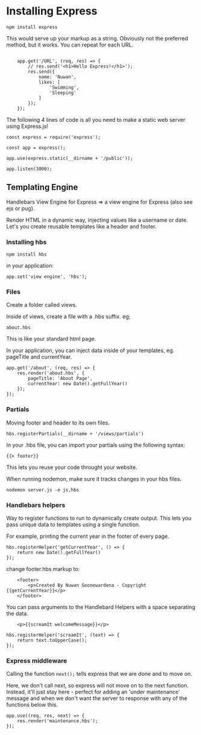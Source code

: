 # Installing Express

`npm install express`

This would serve up your markup as a string. Obviously not the preferred method, but it works. 
You can repeat for each URL.

```

    app.get('/URL', (req, res) => {
        // res.send('<h1>Hello Express!</h1>');
        res.send({
            name: 'Nuwan',
            likes: [
                'Swimming',
                'Sleeping'
            ]
        });
    });

```


The following 4 lines of code is all you need to make a static web server using Express.js!

```
const express = require('express');

const app = express();

app.use(express.static(__dirname + '/public'));

app.listen(3000);
```

## Templating Engine

Handlebars View Engine for Express => a view engine for Express (also see ejs or pug).

Render HTML in a dynamic way, injecting values like a username or date. 
Let's you create reusable templates like a header and footer.

### Installing hbs 

`npm install hbs`

in your application: 

```
app.set('view engine', 'hbs');
```

### Files

Create a folder called views.

Inside of views, create a file with a .hbs suffix. eg;

`about.hbs`

This is like your standard html page.

In your application, you can inject data inside of your templates, eg. pageTitle and currentYear.

```
app.get('/about', (req, res) => {
    res.render('about.hbs', {
        pageTitle: 'About Page',
        currentYear: new Date().getFullYear()
    });
});
```

### Partials
Moving footer and header to its own files.
```
hbs.registerPartials(__dirname + '/views/partials')
```

In your .hbs file, you can import your partials using the following syntax:

```
{{> footer}}

```

This lets you reuse your code throught your website.

When running nodemon, make sure it tracks changes in your hbs files.

`nodemon server.js -e js,hbs`

### Handlebars helpers
Way to register functions to run to dynamically create output.
This lets you pass unique data to templates using a single function.

For example, printing the current year in the footer of every page.

```
hbs.registerHelper('getCurrentYear', () => {
    return new Date().getFullYear()
});
```

change footer.hbs markup to:

```
    <footer>
        <p>Created By Nuwan Goonewardena - Copyright {{getCurrentYear}}</p>
    </footer>
```
You can pass arguments to the Handlebard Helpers with a space separating the data.

```
    <p>{{screamIt welcomeMessage}}</p>
```

```
hbs.registerHelper('screamIt', (text) => {
    return text.toUpperCase();
});
```

### Express middleware
Calling the function ``next();`` tells express that we are done and to move on.

Here, we don't call next, so express will not move on to the next function. Instead, it'll just stay here - perfect for adding an 'under maintenance'
message and when we don't want the server to response with any of the functions below this.

```
app.use((req, res, next) => {
    res.render('maintenance.hbs');
});
```
